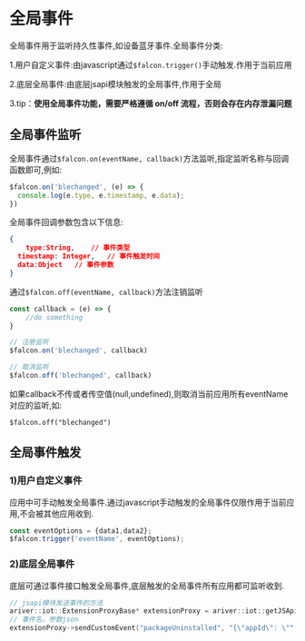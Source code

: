 # 全局事件

全局事件用于监听持久性事件,如设备蓝牙事件.全局事件分类:

1.用户自定义事件:由javascript通过`$falcon.trigger()`手动触发.作用于当前应用

2.底层全局事件:由底层jsapi模块触发的全局事件,作用于全局

3.tip：**使用全局事件功能，需要严格遵循 on/off 流程，否则会存在内存泄漏问题**

## 全局事件监听

全局事件通过`$falcon.on(eventName, callback)`方法监听,指定监听名称与回调函数即可,例如:

```javascript
$falcon.on('blechanged', (e) => {
  console.log(e.type, e.timestamp, e.data);
})
```

全局事件回调参数包含以下信息:

```json
{
	type:String,	// 事件类型
  timestamp: Integer,	// 事件触发时间
  data:Object	// 事件参数
}
```

通过`$falcon.off(eventName, callback)`方法注销监听

```javascript
const callback = (e) => {
	//do something
}

// 注册监听
$falcon.on('blechanged', callback)

// 取消监听
$falcon.off('blechanged', callback)
```

如果callback不传或者传空值(null,undefined),则取消当前应用所有eventName对应的监听,如:

```
$falcon.off("blechanged")
```



## 全局事件触发

### 1)用户自定义事件

应用中可手动触发全局事件.通过javascript手动触发的全局事件仅限作用于当前应用,不会被其他应用收到.

```javascript
const eventOptions = {data1,data2};
$falcon.trigger('eventName', eventOptions);
```

### 2)底层全局事件

底层可通过事件接口触发全局事件,底层触发的全局事件所有应用都可监听收到.

```c++
// jsapi模块发送事件的方法
ariver::iot::ExtensionProxyBase* extensionProxy = ariver::iot::getJSApiExtensionProxy();
// 事件名，参数json
extensionProxy->sendCustomEvent("packageUninstalled", "{\"appId\": \"" + appId + "\"}");
```

